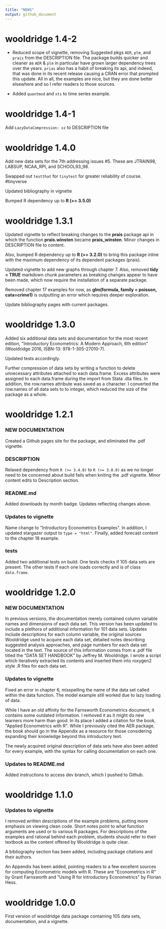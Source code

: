 ```yaml
---
title: "NEWS"
output: github_document
---
```


# wooldridge 1.4-2

- Reduced scope of vignette, removing Suggested pkgs `AER`, `plm`, and `prais` from the DESCRIPTION file. The package builds quicker and cleaner as `AER` & `plm` in particular have grown larger dependency trees over the years. `prias` also has a habit of breaking its api, and indeed, that was done in its recent release causing a CRAN error that prompted this update. All in all, the examples are nice, but they are done better elsewhere and so I refer readers to those sources. 

- Added `quantmod` and `xts` to time series example.

# wooldridge 1.4-1

Add `LazyDataCompression: xz` to DESCRIPTION file

# wooldridge 1.4.0

Add new data sets for the 7th addressing issues #5. These are JTRAIN98, LABSUP, NCAA_RPI, and SCHOOL93_98.

Swapped out `testthat` for `tinytest` for greater reliability of course. #tinyverse

Updated bibliography in vignette

Bumped R dependency up to **R (>= 3.5.0)**

# wooldridge 1.3.1

Updated vignette to reflect breaking changes to the **prais** package api in which the function **prais.winsten** became **prais_winsten**. Minor changes in DESCRIPTION file to content. 

Also, bumped R dependency up to **R (>= 3.2.0)** to bring this package inline with the maximum dependency of its dependent packages (prais).

Updated vignette to add new graphs through chapter 7. Also, removed **tidy = TRUE** markdown chunk parameters as breaking changes appear to have been made, which now require the installation of a separate package.

Removed chapter 17 examples for now, as **glm(formula, family = poisson, cata=crime1)** is outputting an error which requires deeper exploration.

Update bibliography pages with current packages. 


# wooldridge 1.3.0

Added six additional data sets and documentation for the most recent edition,
"Introductory Econometrics: A Modern Approach, 6th edition" (Wooldridge 2016, 
ISBN-13: 978-1-305-27010-7).

Updated tests accordingly.

Further compression of data sets by writing a function to delete unnecessary
attributes attached to each data.frame. Excess attributes were assigned to
each data.frame during the import from Stata .dta files. In addition,
the row.names attribute was saved as a character. I converted the row.names of all data sets to to integer, which reduced the size of the package as a whole.

# wooldridge 1.2.1

### NEW DOCUMENTATION

Created a Github pages site for the package, and eliminated the .pdf vignette.

### DESCRIPTION

Relaxed dependency from `R (>= 3.4.0)` to `R (>= 3.0.0)` as we no longer need to be concerned about build fails when kniting the .pdf vignette. Minor content edits to Description section.


### README.md

Added downloads by month badge. Updates reflecting changes above.


### Updates to vignette

Name change to "Introductory Econometrics Examples".
In addition, I updated stargazer output to `type = "html"`.
Finally, added forecast content to the chapter 18 example.

### tests

Added two additional tests on build. One tests checks if 105 data sets are present. The other tests if each one loads correctly and is of class `data.frame`.


# wooldridge 1.2.0

### NEW DOCUMENTATION

In previous versions, the documentation merely contained column variable names and dimensions of each data set. This version has been updated to include a plethora of additional information for 101 data sets. Updates include descriptions for each column variable, the original sources Wooldridge used to acquire each data set, detailed notes describing suggested analysis approaches, and page numbers for each data set located in the text. The source of this information comes from a .pdf file titled the "DATA SET HANDBOOK" by Jeffrey M. Wooldridge. I wrote a script which iteratively extracted its contents and inserted them into roxygen2 style .R files for each data set.

### Updates to vignette

Fixed an error in chapter 6, misspelling the name of the data set called within the data function. The model example still worked due to lazy loading of data.

While I have an old affinity for the Farnsworth Econometrics document, it contains some outdated information. I removed it as it might do new learners more harm than good. In its place I added a citation for the book, "Applied Econometrics with R". While I previously cited the AER package, the book should go in the Appendix as a resource for those considering expanding their knowledge beyond this introductory text.

The newly acquired original description of data sets have also been added for every example, with the syntax for calling documentation on each one.

### Updates to README.md 

Added instructions to access dev branch, which I pushed to Github.

# wooldridge 1.1.0

### Updates to vignette

I removed written descriptions of the example problems, putting more emphasis on viewing clean code. Short notes point to what function arguments are used or to various R packages. For descriptions of the examples and rational behind each problem, students should refer to their textbook as the content offered by Wooldridge is quite clear.

A bibliography section has been added, including package citations and their authors.

An Appendix has been added, pointing readers to a few excellent sources for computing Econometric models with R. These are "Econometrics in R" by Grant Farnsworth and "Using R for Introductory Econometrics" by Florian Hess.


# wooldridge 1.0.0

First version of wooldridge data package containing 105 data sets, documentation, and a vignette.

